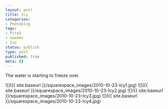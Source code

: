 ```yaml
---
layout: post
title: Icy
categories:
- Photoblog
tags:
- Piteå
- Sweden
- Ice
status: publish
type: post
published: true
meta: {}
---
```


The water is starting to freeze over.

![]({{ site.baseurl }}/squarespace_images/2010-10-23-Icy1.jpg)
![]({{ site.baseurl }}/squarespace_images/2010-10-23-Icy2.jpg)
![]({{ site.baseurl }}/squarespace_images/2010-10-23-Icy3.jpg)
![]({{ site.baseurl }}/squarespace_images/2010-10-23-Icy4.jpg)
